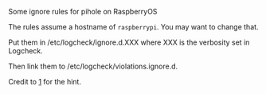 Some ignore rules for pihole on RaspberryOS


The rules assume a hostname of `raspberrypi`. You may want to change that.

Put them in /etc/logcheck/ignore.d.XXX where XXX is
the verbosity set in Logcheck.

Then link them to /etc/logcheck/violations.ignore.d.

Credit to [1] for the hint.

[1]: http://www.agentbob.info/agentbob/g3/83-AB.html
